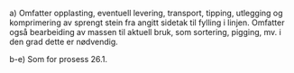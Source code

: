 a) Omfatter opplasting, eventuell levering, transport, tipping, utlegging og komprimering av sprengt stein fra angitt sidetak til fylling i linjen. Omfatter også bearbeiding av massen til aktuell bruk, som sortering, pigging, mv. i den grad dette er nødvendig.

b-e) Som for prosess 26.1.

